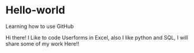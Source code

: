 # Hello-world
Learning how to use GitHub

Hi there! I Like to code Userforms in Excel, also I like python and SQL, 
I will share some of my work Here!!
